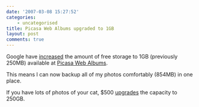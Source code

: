 ```yaml
---
date: '2007-03-08 15:27:52'
categories:
    - uncategorised
title: Picasa Web Albums upgraded to 1GB
layout: post
comments: true
---
```

Google have
[increased](http://googleblog.blogspot.com/2007/03/store-and-find-even-more-photos-on.html)
the amount of free storage to 1GB (previously 250MB) available at
[Picasa Web Albums](http://picasaweb.google.com).

This means I can now backup all of my photos comfortably (854MB) in one
place.

If you have lots of photos of your cat, $500 
[upgrades](http://picasaweb.google.com/lh/upgradeStorage) the capacity to
250GB.
